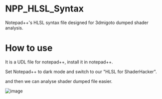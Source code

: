 # NPP_HLSL_Syntax
Notepad++'s HLSL syntax file designed for 3dmigoto dumped shader analysis.


# How to use
It is a UDL file for notepad++, install it in notepad++.

Set Notepad++ to dark mode and switch to our "HLSL for ShaderHacker".

and then we can analyse shader dumped file easier.


![image](https://github.com/StarBobis/NPP_3Dmigoto_Syntax/assets/151726114/c8ce113f-0646-4f1d-8092-ec8a326dfe4d)
